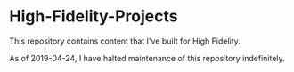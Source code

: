 # High-Fidelity-Projects
This repository contains content that I've built for High Fidelity.

As of 2019-04-24, I have halted maintenance of this repository indefinitely.

